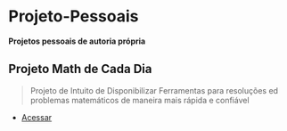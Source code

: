 # Projeto-Pessoais

__Projetos pessoais de autoria própria__

## Projeto Math de Cada Dia
> Projeto de Intuito de Disponibilizar Ferramentas para resoluções ed problemas matemáticos de maneira mais rápida e confiável
* [Acessar](https://ezequiellsantos.github.io/Projetos/projeto-math/math.html)

